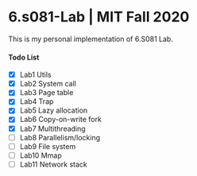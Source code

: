 # 6.s081-Lab | MIT Fall 2020

This is my personal implementation of 6.S081 Lab.

#### Todo List
- [x] Lab1 Utils
- [x] Lab2 System call
- [x] Lab3 Page table
- [x] Lab4 Trap
- [x] Lab5 Lazy allocation
- [x] Lab6 Copy-on-write fork
- [x] Lab7 Multithreading
- [ ] Lab8 Parallelism/locking
- [ ] Lab9 File system
- [ ] Lab10 Mmap
- [ ] Lab11 Network stack
